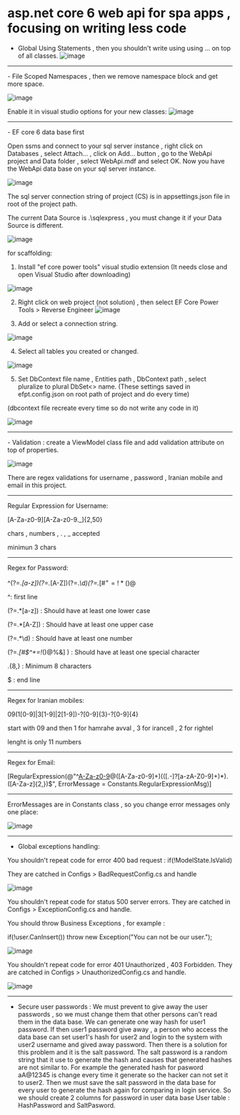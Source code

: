 # asp.net core 6 web api for spa apps , focusing on writing less code
- Global Using Statements , then you shouldn't write using using ... on top of all classes.
![image](https://user-images.githubusercontent.com/17564001/170569285-18e5694b-a610-4346-ae36-61920e49c7c4.png)
<hr> 
- File Scoped Namespaces , then we remove namespace block and get more space.

![image](https://user-images.githubusercontent.com/17564001/170643358-46b23d5a-c0af-4c2f-b8a3-3482b0ea5806.png)

Enable it in visual studio options for your new classes:
![image](https://user-images.githubusercontent.com/17564001/170640230-90d33c4a-a0bb-4c1a-bfad-616b28143b34.png)
<hr>
- EF core 6 data base first

Open ssms and connect to your sql server instance , right click on Databases , select Attach... , click on Add... button , go to the WebApi project and Data folder , select WebApi.mdf and select OK. Now you have the WebApi data base on your sql server instance.

![image](https://user-images.githubusercontent.com/17564001/171223461-b29a2c3e-76fd-49b9-9b1d-5826aead1f76.png)

The sql server connection string of project (CS) is in appsettings.json file in root of the project path.

The current Data Source is .\\sqlexpress , you must change it if your Data Source is different.

![image](https://user-images.githubusercontent.com/17564001/171224102-4db40b6a-ce07-40ab-ab95-b1f1e41c205c.png)

for scaffolding: 

1. Install "ef core power tools" visual studio extension (It needs close and open Visual Studio after downloading)

![image](https://user-images.githubusercontent.com/17564001/170569946-da43bfa3-1d1e-4bbe-8144-f8e1df6c38f3.png)

2. Right click on web project (not solution) , then select EF Core Power Tools > Reverse Engineer
![image](https://user-images.githubusercontent.com/17564001/170573556-462f5026-a076-4c47-88e4-79aca32d6b58.png)

3. Add or select a connection string.

![image](https://user-images.githubusercontent.com/17564001/170640698-63e2f85b-79e6-4617-9a9f-154a974db2b3.png)

4. Select all tables you created or changed.

![image](https://user-images.githubusercontent.com/17564001/170640887-19b6771d-38b2-46e7-a767-2f6310651629.png)

5. Set DbContext file name , Entities path , DbContext path , select pluralize to plural DbSet<> name. (These settings saved in efpt.config.json on root path of project and do every time)

(dbcontext file recreate every time so do not write any code in it)

![image](https://user-images.githubusercontent.com/17564001/170641507-342c2168-bf51-4934-87cf-e7d7da32fd25.png)

<hr>
- Validation : create a ViewModel class file and add validation attribute on top of properties.

![image](https://user-images.githubusercontent.com/17564001/170645236-f01caaec-ed07-499d-a34a-756bc905fb1e.png)

There are regex validations for username , password , Iranian mobile and email in this project.

<hr>

Regular Expression for Username:

[A-Za-z0-9][A-Za-z0-9._]{2,50}

chars , numbers , . , _ accepted

minimun 3 chars

<hr>

Regex for Password:

^(?=.*[a-z])(?=.*[A-Z])(?=.*\d)(?=.*[#$^+=!*()@%&]).{8,}$

^: first line

(?=.*[a-z]) : Should have at least one lower case

(?=.*[A-Z]) : Should have at least one upper case

(?=.*\d) : Should have at least one number

(?=.*[#$^+=!*()@%&] ) : Should have at least one special character

.{8,} : Minimum 8 characters

$ : end line

<hr>

Regex for Iranian mobiles:

09(1[0-9]|3[1-9]|2[1-9])-?[0-9]{3}-?[0-9]{4}

start with 09 and then 1 for hamrahe avval , 3 for irancell , 2 for rightel

lenght is only 11 numbers

<hr>

Regex for Email:

[RegularExpression(@"^[A-Za-z0-9](([_\.\-]?[a-zA-Z0-9]+)*)@([A-Za-z0-9]+)(([\.\-‌​]?[a-zA-Z0-9]+)*)\.([A-Za-z]{2,})$", ErrorMessage = Constants.RegularExpressionMsg)]

<hr>

ErrorMessages are in Constants class , so you change error messages only one place:

![image](https://user-images.githubusercontent.com/17564001/170648785-710b73c9-0f27-4e59-b6cb-e297e09f6f1c.png)

<hr>

- Global exceptions handling:

You shouldn't repeat code for error 400 bad request : if(!ModelState.IsValid)

They are catched in Configs > BadRequestConfig.cs and handle

![image](https://user-images.githubusercontent.com/17564001/170649729-cbc71464-bec4-4566-81a3-e90a5fa04664.png)

You shouldn't repeat code for status 500 server errors. They are catched in Configs > ExceptionConfig.cs and handle.

You should throw Business Exceptions , for example : 

if(!user.CanInsert()) 
   throw new Exception("You can not be our user.");

![image](https://user-images.githubusercontent.com/17564001/170650025-60de933b-34b6-462a-8536-fcdde2d544db.png)

You shouldn't repeat code for error 401 Unauthorized , 403 Forbidden. They are catched in Configs > UnauthorizedConfig.cs and handle.

![image](https://user-images.githubusercontent.com/17564001/170652409-114ae4a4-b696-4c0c-b2f1-24b9951ff54b.png)

<hr>

- Secure user passwords : We must prevent to give away the user passwords , so we must change them that other persons can't read them in the data base.
We can generate one way hash for user1 password. If then user1 password give away , a person who access the data base can set user1's hash for user2 and login to the system with user2 username and gived away password. Then there is a solution for this problem and it is the salt password. The salt password is a random string that it use to generate the hash and causes that generated hashes are not similar to. For example the generated hash for pasword aA@12345 is change every time it generate so the hacker can not set it to user2. Then we must save the salt password in the data base for every user to generate the hash again for comparing in login service. So we should create 2 columns for password in user data base User table : HashPassword and SaltPasword.


